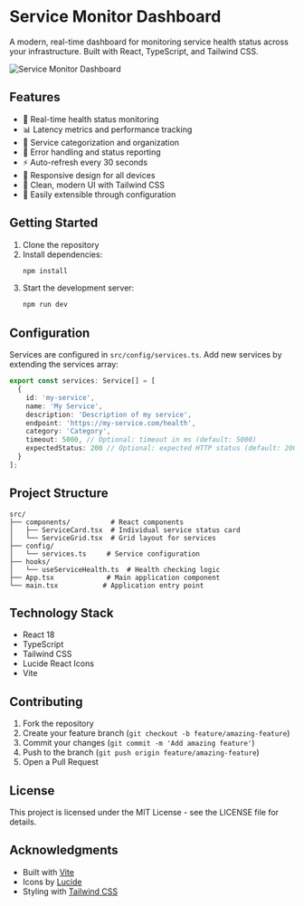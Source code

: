 # Service Monitor Dashboard

A modern, real-time dashboard for monitoring service health status across your infrastructure. Built with React, TypeScript, and Tailwind CSS.

![Service Monitor Dashboard](https://images.unsplash.com/photo-1551288049-bebda4e38f71?auto=format&fit=crop&w=1200&q=80)

## Features

- 🔄 Real-time health status monitoring
- 📊 Latency metrics and performance tracking
- 🎯 Service categorization and organization
- 🚨 Error handling and status reporting
- ⚡ Auto-refresh every 30 seconds
- 📱 Responsive design for all devices
- 🎨 Clean, modern UI with Tailwind CSS
- 🔧 Easily extensible through configuration

## Getting Started

1. Clone the repository
2. Install dependencies:
   ```bash
   npm install
   ```
3. Start the development server:
   ```bash
   npm run dev
   ```

## Configuration

Services are configured in `src/config/services.ts`. Add new services by extending the services array:

```typescript
export const services: Service[] = [
  {
    id: 'my-service',
    name: 'My Service',
    description: 'Description of my service',
    endpoint: 'https://my-service.com/health',
    category: 'Category',
    timeout: 5000, // Optional: timeout in ms (default: 5000)
    expectedStatus: 200 // Optional: expected HTTP status (default: 200)
  }
];
```

## Project Structure

```
src/
├── components/          # React components
│   ├── ServiceCard.tsx  # Individual service status card
│   └── ServiceGrid.tsx  # Grid layout for services
├── config/
│   └── services.ts     # Service configuration
├── hooks/
│   └── useServiceHealth.ts  # Health checking logic
├── App.tsx             # Main application component
└── main.tsx           # Application entry point
```

## Technology Stack

- React 18
- TypeScript
- Tailwind CSS
- Lucide React Icons
- Vite

## Contributing

1. Fork the repository
2. Create your feature branch (`git checkout -b feature/amazing-feature`)
3. Commit your changes (`git commit -m 'Add amazing feature'`)
4. Push to the branch (`git push origin feature/amazing-feature`)
5. Open a Pull Request

## License

This project is licensed under the MIT License - see the LICENSE file for details.

## Acknowledgments

- Built with [Vite](https://vitejs.dev/)
- Icons by [Lucide](https://lucide.dev/)
- Styling with [Tailwind CSS](https://tailwindcss.com/)